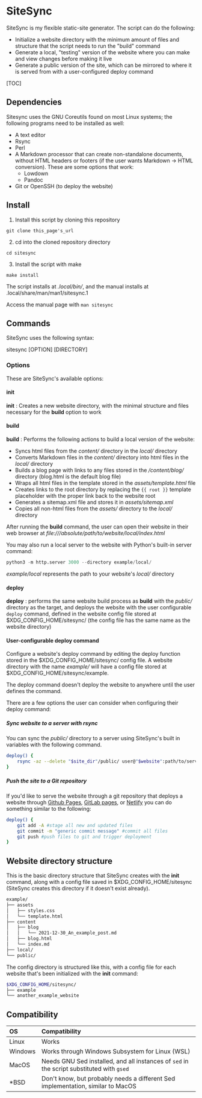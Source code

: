 # SiteSync

SiteSync is my flexible static-site generator.
The script can do the following:

* Initialize a website directory with the minimum amount of files and structure that the script needs to run the "build" command
* Generate a local, "testing" version of the website where you can make and view changes before making it live
* Generate a public version of the site, which can be mirrored to where it is served from with a user-configured deploy command

[TOC]

## Dependencies

Sitesync uses the GNU Coreutils found on most Linux systems; the following programs need to be installed as well:

* A text editor
* Rsync
* Perl
* A Markdown processor that can create non-standalone documents, without HTML headers or footers (if the user wants Markdown -> HTML conversion).
  These are some options that work:
  * Lowdown
  * Pandoc
* Git or OpenSSH (to deploy the website)


## Install

1. Install this script by cloning this repository

`git clone this_page's_url`

2. cd into the cloned repository directory

`cd sitesync`

3. Install the script with make

`make install`

The script installs at *.local/bin/*, and the manual installs at .local/share/man/man1/sitesync.1

Access the manual page with `man sitesync`


## Commands

SiteSync uses the following syntax:

sitesync [OPTION] [DIRECTORY]

### Options

These are SiteSync's available options:

#### init

**init**
: Creates a new website directory, with the minimal structure and files necessary for the **build** option to work

#### build

**build**
: Performs the following actions to build a local version of the website:

* Syncs html files from the *content/* directory in the *local/* directory
* Converts Markdown files in the *content/* directory into html files in the *local/* directory
* Builds a blog page with links to any files stored in the */content/blog/* directory (blog.html is the default blog file)
* Wraps all html files in the template stored in the *assets/template.html* file
* Creates links to the root directory by replacing the `{{ root }}` template placeholder with the proper link back to the website root
* Generates a sitemap.xml file and stores it in *assets/sitemap.xml*
* Copies all non-html files from the *assets/* directory to the *local/* directory

After running the **build** command, the user can open their website in their web browser at *file:///absolute/path/to/website/local/index.html*

You may also run a local server to the website with Python's built-in server command:

```python
python3 -m http.server 3000 --directory example/local/
```

*example/local* represents the path to your website's *local/* directory


#### deploy

**deploy**
: performs the same website build process as **build** with the *public/* directory as the target, and deploys the website with the user configurable `deploy` command, defined in the website config file stored at $XDG_CONFIG_HOME/sitesync/ (the config file has the same name as the website directory)

#### User-configurable deploy command

Configure a website's deploy command by editing the deploy function stored in the $XDG_CONFIG_HOME/sitesync/ config file.
A website directory with the name *example/* will have a config file stored at $XDG_CONFIG_HOME/sitesync/example.

The deploy command doesn't deploy the website to anywhere until the user defines the command.

There are a few options the user can consider when configuring their deploy command:

##### Sync website to a server with rsync

You can sync the *public/* directory to a server using SiteSync's built in variables with the following command.

```bash
deploy() {
	rsync -az --delete "$site_dir"/public/ user@"$website":path/to/server/website/directory/
}
```

##### Push the site to a Git repository

If you'd like to serve the website through a git repository that deploys a website through [Github Pages](https://pages.github.com/), [GitLab pages](https://docs.gitlab.com/ee/user/project/pages/), or [Netlify](https://www.netlify.com/) you can do something similar to the following:

```bash
deploy() {
	git add -A #stage all new and updated files
	git commit -m "generic commit message" #commit all files
	git push #push files to git and trigger deployment
}
```

## Website directory structure

This is the basic directory structure that SiteSync creates with the **init** command, along with a config file saved in $XDG_CONFIG_HOME/sitesync (SiteSync creates this directory if it doesn't exist already).

```bash
example/
├── assets
│   ├── styles.css
│   └── template.html
├── content
│   ├── blog
│   │   └── 2021-12-30_An_example_post.md
│   ├── blog.html
│   └── index.md
├── local/
└── public/
```

The config directory is structured like this, with a config file for each website that's been initialized with the **init** command:

```bash
$XDG_CONFIG_HOME/sitesync/
├── example
└── another_example_website
```

## Compatibility

| OS      | Compatibility                                                                             |
| :---    | :---                                                                                      |
| Linux   | Works                                                                                     |
| Windows | Works through Windows Subsystem for Linux (WSL)                                           |
| MacOS   | Needs GNU Sed installed, and all instances of `sed` in the script substituted with `gsed` |
| *BSD    | Don't know, but probably needs a different Sed implementation, similar to MacOS           |
